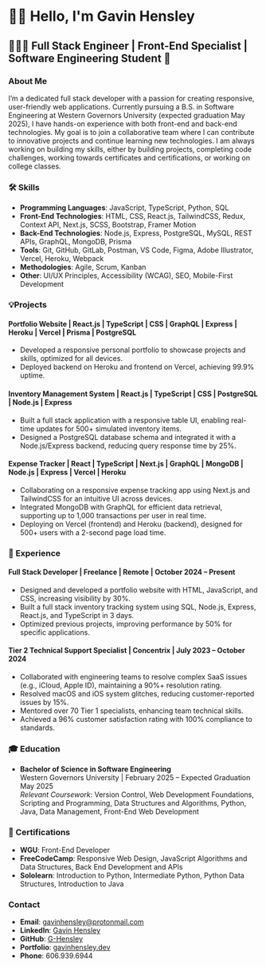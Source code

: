 # 👋🏼 Hello, I'm Gavin Hensley

## 🧑🏻‍💻 Full Stack Engineer | Front-End Specialist | Software Engineering Student 🏫

### About Me

I’m a dedicated full stack developer with a passion for creating responsive, user-friendly web applications. Currently pursuing a B.S. in Software Engineering at Western Governors University (expected graduation May 2025), I have hands-on experience with both front-end and back-end technologies. My goal is to join a collaborative team where I can contribute to innovative projects and continue learning new technologies. I am always working on building my skills, either by building projects, completing code challenges, working towards certificates and certifications, or working on college classes.

### 🛠️ Skills

- **Programming Languages**: JavaScript, TypeScript, Python, SQL  
- **Front-End Technologies**: HTML, CSS, React.js, TailwindCSS, Redux, Context API, Next.js, SCSS, Bootstrap, Framer Motion  
- **Back-End Technologies**: Node.js, Express, PostgreSQL, MySQL, REST APIs, GraphQL, MongoDB, Prisma  
- **Tools**: Git, GitHub, GitLab, Postman, VS Code, Figma, Adobe Illustrator, Vercel, Heroku, Webpack  
- **Methodologies**: Agile, Scrum, Kanban  
- **Other**: UI/UX Principles, Accessibility (WCAG), SEO, Mobile-First Development  

### 💡Projects

#### Portfolio Website | React.js | TypeScript | CSS | GraphQL | Express | Heroku | Vercel | Prisma | PostgreSQL  
- Developed a responsive personal portfolio to showcase projects and skills, optimized for all devices.  
- Deployed backend on Heroku and frontend on Vercel, achieving 99.9% uptime.

#### Inventory Management System | React.js | TypeScript | CSS | PostgreSQL | Node.js | Express  
- Built a full stack application with a responsive table UI, enabling real-time updates for 500+ simulated inventory items.  
- Designed a PostgreSQL database schema and integrated it with a Node.js/Express backend, reducing query response time by 25%.  

#### Expense Tracker | React | TypeScript | Next.js | GraphQL | MongoDB | Node.js | Express | Vercel | Heroku  
- Collaborating on a responsive expense tracking app using Next.js and TailwindCSS for an intuitive UI across devices.  
- Integrated MongoDB with GraphQL for efficient data retrieval, supporting up to 1,000 transactions per user in real time.  
- Deploying on Vercel (frontend) and Heroku (backend), designed for 500+ users with a 2-second page load time.  

### 🏢 Experience

#### Full Stack Developer | Freelance | Remote | October 2024 – Present  
- Designed and developed a portfolio website with HTML, JavaScript, and CSS, increasing visibility by 30%.  
- Built a full stack inventory tracking system using SQL, Node.js, Express, React.js, and TypeScript in 3 days.  
- Optimized previous projects, improving performance by 50% for specific applications.  

#### Tier 2 Technical Support Specialist | Concentrix | July 2023 – October 2024  
- Collaborated with engineering teams to resolve complex SaaS issues (e.g., iCloud, Apple ID), maintaining a 90%+ resolution rating.  
- Resolved macOS and iOS system glitches, reducing customer-reported issues by 15%.  
- Mentored over 70 Tier 1 specialists, enhancing team technical skills.  
- Achieved a 96% customer satisfaction rating with 100% compliance to standards.  

### 🎓 Education

- **Bachelor of Science in Software Engineering**  
  Western Governors University | February 2025 – Expected Graduation May 2025  
  *Relevant Coursework*: Version Control, Web Development Foundations, Scripting and Programming, Data Structures and Algorithms, Python, Java, Data Management, Front-End Web Development  

### 🏅 Certifications

- **WGU**: Front-End Developer
- **FreeCodeCamp**: Responsive Web Design, JavaScript Algorithms and Data Structures, Back End Development and APIs  
- **Sololearn**: Introduction to Python, Intermediate Python, Python Data Structures, Introduction to Java  

### Contact

- **Email**: gavinhensley@protonmail.com  
- **LinkedIn**: [Gavin Hensley](https://www.linkedin.com/in/g-hensley/)  
- **GitHub**: [G-Hensley](https://github.com/G-Hensley)  
- **Portfolio**: [gavinhensley.dev](https://gavinhensley.dev)  
- **Phone**: 606.939.6944  
